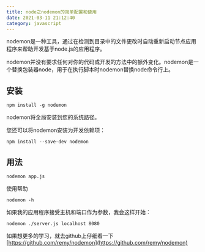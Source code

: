 ```yaml
---
title: node之nodemon的简单配置和使用
date: 2021-03-11 21:12:40
category: javascript
---
```


nodemon是一种工具，通过在检测到目录中的文件更改时自动重新启动节点应用程序来帮助开发基于node.js的应用程序。

nodemon并没有要求任何对你的代码或开发的方法中的额外变化。nodemon是一个替换包装器node，用于在执行脚本时nodemon替换node命令行上。

## 安装

```
npm install -g nodemon

```

nodemon将全局安装到您的系统路径。

您还可以将nodemon安装为开发依赖项：

```
npm install --save-dev nodemon

```

## 用法

```
nodemon app.js

```

使用帮助

```
nodemon -h

```

如果我的应用程序接受主机和端口作为参数，我会这样开始：

```
nodemon ./server.js localhost 8080

```

如果想更多的学习，就去github上仔细看一下
[https://github.com/remy/nodemon](https://github.com/remy/nodemon)
